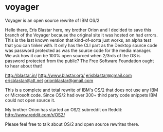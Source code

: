 voyager
=======

Voyager is an open source rewrite of IBM OS/2

Hello there, Eris Blastar here, my brother Orion and I decided to save this branch of the Voyager because the original site it was hosted on had errors.
This is the last known version that kind-of-sorta just works, an alpha test that you can tinker with. It only has the CLI part as the Desktop source code was password protected as was the source code for the media manager. We ask how it can be 100% open sourced when 2/3rds of the OS is password protected from the public? The Free Software Foundation ought to hear about that!

http://blastar.in/
http://www.blastar.org/
erisblastar@gmail.com
erisblastar@att.net
orionblastar@gmail.com

This is a complete and total rewrite of IBM's OS/2 that does not use any IBM or Microsoft code. Since OS/2 had over 300+ third party code snippets IBM could not open source it.

My brother Orion has started an OS/2 subreddit on Reddit:
http://www.reddit.com/r/OS2/

Please feel free to talk about OS/2 and open source rewrites there.
